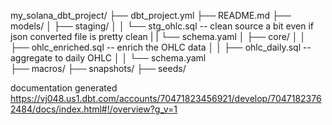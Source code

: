 my_solana_dbt_project/
├── dbt_project.yml
├── README.md
├── models/
│   ├── staging/
│   │   └── stg_ohlc.sql  -- clean source a bit even if json converted file is pretty clean
|   |   └── schema.yaml
│   ├── core/
│   │   ├── ohlc_enriched.sql  -- enrich the OHLC data
│   │   ├── ohlc_daily.sql     -- aggregate to daily OHLC
│   │   └── schema.yaml   
├── macros/
├── snapshots/
├── seeds/

documentation generated https://vj048.us1.dbt.com/accounts/70471823456921/develop/70471823762484/docs/index.html#!/overview?g_v=1
